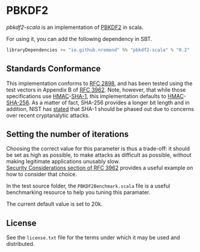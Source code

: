 # PBKDF2 #

*pbkdf2-scala* is an implementation of [PBKDF2] in scala.


For using it, you can add the following dependency in SBT.

```Scala
libraryDependencies += "io.github.nremond" %% "pbkdf2-scala" % "0.2"
```



## Standards Conformance ##

This implementation conforms to [RFC 2898][RFC-2898], and has been tested using the
test vectors in Appendix B of [RFC 3962][RFC-3962]. Note, however, that while
those specifications use [HMAC][HMAC]-[SHA-1][SHA1], this implementation
defaults to [HMAC][HMAC]-[SHA-256][SHA1]. As a matter of fact, SHA-256 provides 
a longer bit length and in addition, NIST has [stated][NIST] that SHA-1 should be phased out
due to concerns over recent cryptanalytic attacks.


## Setting the number of iterations ##

Choosing the correct value for this parameter is thus a trade-off: it
should be set as high as possible, to make attacks as difficult as possible,
without making legitimate applications unusably slow.  
[Security Considerations section of RFC 3962][ITERS] provides a useful example 
on how to consider that choice. 

In the test source folder, the `PBKDF2Benchmark.scala` file is a useful benchmarking
resource to help you tuning this paramater. 

The current default value is set to 20k. 

## License ##

See the `license.txt` file for the terms under which it may be used and distributed.





[PBKDF2]: http://en.wikipedia.org/wiki/PBKDF2 "Wikipedia: PBKDF2"
[RFC-2898]: http://tools.ietf.org/html/rfc2898 "RFC 2898"
[RFC-3962]: http://tools.ietf.org/html/rfc3962 "RFC 3962"
[SHA1]: http://en.wikipedia.org/wiki/SHA-1 "Wikipedia: SHA-1"
[HMAC]: http://tools.ietf.org/html/rfc2104 "RFC 2104"
[ITERS]: http://tools.ietf.org/html/rfc3962#page-6 "RFC 3962: Section 8"
[NIST]: http://csrc.nist.gov/groups/ST/hash/statement.html "NIST Comments on Cryptanalytic Attacks on SHA-1"
